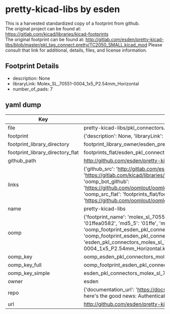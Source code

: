 # pretty-kicad-libs by esden  
This is a harvested standardized copy of a footprint from github.  
The original project can be found at:  
https://gitlab.com/kicad/libraries/kicad-footprints  
The original footprint can be found at:
http://gitlab.com/esden/pretty-kicad-libs/blob/master/pkl_tag_connect.pretty/TC2050_SMALL.kicad_mod
Please consult that link for additional, details, files, and license information.  
## Footprint Details
* description: None  
* libraryLink: Molex_SL_70551-0004_1x5_P2.54mm_Horizontal  
* number_of_pads: 7  
## yaml dump  
| Key | Value |  
| --- | --- |  
| file | pretty-kicad-libs/pkl_connectors.pretty/Molex_SL_70551-0004_1x5_P2.54mm_Horizontal.kicad_mod |  
| footprint | {'description': None, 'libraryLink': 'Molex_SL_70551-0004_1x5_P2.54mm_Horizontal', 'number_of_pads': 7} |  
| footprint_library_directory | footprint_library_owner/esden_pretty-kicad-libs |  
| footprint_library_directory_flat | footprints_flat/esden_pkl_connectors_molex_sl_70551_0004_1x5_p2_54mm_horizontal/working |  
| github_path | http://github.com/esden/pretty-kicad-libs/blob/master/pkl_connectors.pretty/Molex_SL_70551-0004_1x5_P2.54mm_Horizontal.kicad_mod |  
| links | {'github_src': 'http://gitlab.com/esden/pretty-kicad-libs/blob/master/pkl_tag_connect.pretty/TC2050_SMALL.kicad_mod', 'github_src_repo': 'https://gitlab.com/kicad/libraries/kicad-footprints', 'oomp_bot': 'footprints/esden_pkl_connectors_molex_sl_70551_0004_1x5_p2_54mm_horizontal/working', 'oomp_bot_github': 'https://github.com/oomlout/oomlout_oomp_footprint_bot/tree/main/footprints/esden_pkl_connectors_molex_sl_70551_0004_1x5_p2_54mm_horizontal/working', 'oomp_src_flat': 'footprints_flat/footprints_flat/esden_pkl_connectors_molex_sl_70551_0004_1x5_p2_54mm_horizontal/working', 'oomp_src_flat_github': 'https://github.com/oomlout/oomlout_oomp_footprint_src/tree/main/footprints_flat/esden_pkl_connectors_molex_sl_70551_0004_1x5_p2_54mm_horizontal/working'} |  
| name | pretty-kicad-libs |  
| oomp | {'footprint_name': 'molex_sl_70551_0004_1x5_p2_54mm_horizontal', 'library_name': 'pkl_connectors', 'md5': '01ffea0582b026307ba33c51e446afcb', 'md5_10': '01ffea0582', 'md5_5': '01ffe', 'md5_6': '01ffea', 'oomp_key': 'oomp_esden_pkl_connectors_molex_sl_70551_0004_1x5_p2_54mm_horizontal', 'oomp_key_extra': 'oomp_footprint_esden_pkl_connectors_molex_sl_70551_0004_1x5_p2_54mm_horizontal', 'oomp_key_full': 'oomp_footprint_esden_pkl_connectors_molex_sl_70551_0004_1x5_p2_54mm_horizontal_01ffea', 'oomp_key_simple': 'esden_pkl_connectors_molex_sl_70551_0004_1x5_p2_54mm_horizontal', 'original_filename': 'pretty-kicad-libs/pkl_connectors.pretty/Molex_SL_70551-0004_1x5_P2.54mm_Horizontal.kicad_mod', 'owner_name': 'esden'} |  
| oomp_key | oomp_esden_pkl_connectors_molex_sl_70551_0004_1x5_p2_54mm_horizontal |  
| oomp_key_full | oomp_footprint_esden_pkl_connectors_molex_sl_70551_0004_1x5_p2_54mm_horizontal |  
| oomp_key_simple | esden_pkl_connectors_molex_sl_70551_0004_1x5_p2_54mm_horizontal |  
| owner | esden |  
| repo | {'documentation_url': 'https://docs.github.com/rest/overview/resources-in-the-rest-api#rate-limiting', 'message': "API rate limit exceeded for 84.66.173.59. (But here's the good news: Authenticated requests get a higher rate limit. Check out the documentation for more details.)"} |  
| url | http://github.com/esden/pretty-kicad-libs |  

